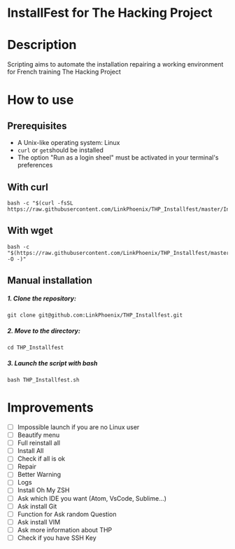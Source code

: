 # InstallFest for The Hacking Project

# Description

Scripting aims to automate the installation repairing a working environment for French training The Hacking Project

# How to use

## Prerequisites

- A Unix-like operating system: Linux
- `curl` or `get`should be installed
- The option "Run as a login sheel" must be activated in your terminal's preferences

## With curl

    bash -c "$(curl -fsSL https://raw.githubusercontent.com/LinkPhoenix/THP_Installfest/master/Installfest_THP.sh)"

## With wget

    bash -c "$(https://raw.githubusercontent.com/LinkPhoenix/THP_Installfest/master/Installfest_THP.sh -O -)"

## Manual installation

##### 1. Clone the repository:

    git clone git@github.com:LinkPhoenix/THP_Installfest.git

##### 2. Move to the directory:

    cd THP_Installfest

##### 3. Launch the script with bash

    bash THP_Installfest.sh

# Improvements

- [ ] Impossible launch if you are no Linux user
- [ ] Beautify menu
- [ ] Full reinstall all
- [ ] Install All
- [ ] Check if all is ok
- [ ] Repair
- [ ] Better Warning
- [ ] Logs
- [ ] Install Oh My ZSH
- [ ] Ask which IDE you want (Atom, VsCode, Sublime...)
- [ ] Ask install Git
- [ ] Function for Ask random Question
- [ ] Ask install VIM
- [ ] Ask more information about THP
- [ ] Check if you have SSH Key
